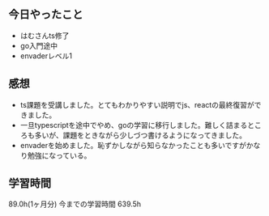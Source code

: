 ## 今日やったこと
- はむさんts修了
- go入門途中
- envaderレベル1

## 感想
- ts課題を受講しました。とてもわかりやすい説明でjs、reactの最終復習ができました。
- 一旦typescriptを途中でやめ、goの学習に移行しました。難しく詰まるところも多いが、課題をときながら少しづつ書けるようになってきました。
- envaderを始めました。恥ずかしながら知らなかったことも多いですがかなり勉強になっている。

## 学習時間
89.0h(1ヶ月分) 今までの学習時間 639.5h
